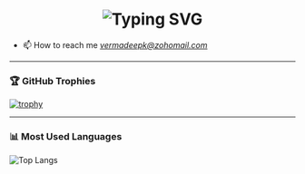 <!-- Animated Name Heading -->
<h1 align="center">
<img src="https://readme-typing-svg.demolab.com?font=Fira+Code&size=24&pause=1000&color=1AF700&center=true&vCenter=true&width=550&lines=Hi+I'm+Rishabh;A+Fullstack+Developer+from+India" alt="Typing SVG" />
</h1>


<!-- <h1 align="center">Hi 👋, I'm Deepak Verma</h1>
<h3 align="center">A passionate full-stack developer from India</h3> -->

- 📫 How to reach me *vermadeepk@zohomail.com*

---

### 🏆 GitHub Trophies
[![trophy](https://github-profile-trophy.vercel.app/?username=rishabhshri162&theme=flat&margin-w=15&margin-h=15)](https://github.com/ryo-ma/github-profile-trophy)

---

### 📊 Most Used Languages
![Top Langs](https://github-readme-stats.vercel.app/api/top-langs/?username=rishabhshri162&layout=compact&theme=default)
